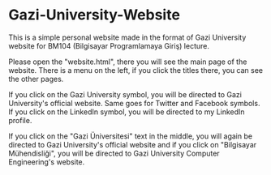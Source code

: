 # Gazi-University-Website
This is a simple personal website made in the format of Gazi University website for BM104 (Bilgisayar Programlamaya Giriş) lecture.

Please open the "website.html", there you will see the main page of the website. There is a menu on the left, if you click the titles there, you can see the other pages.

If you click on the Gazi University symbol, you will be directed to Gazi University's official website. Same goes for Twitter and Facebook symbols.
If you click on the LinkedIn symbol, you will be directed to my LinkedIn profile.

If you click on the "Gazi Üniversitesi" text in the middle, you will again be directed to Gazi University's official website and if you click on "Bilgisayar Mühendisliği", you will be directed to Gazi University Computer Engineering's website.
